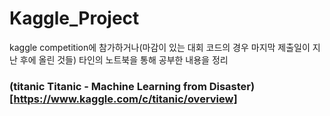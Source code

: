 # Kaggle_Project

kaggle competition에 참가하거나(마감이 있는 대회 코드의 경우 마지막 제출일이 지난 후에 올린 것들) 타인의 노트북을 통해 공부한 내용을 정리

### (titanic Titanic - Machine Learning from Disaster)[https://www.kaggle.com/c/titanic/overview]





